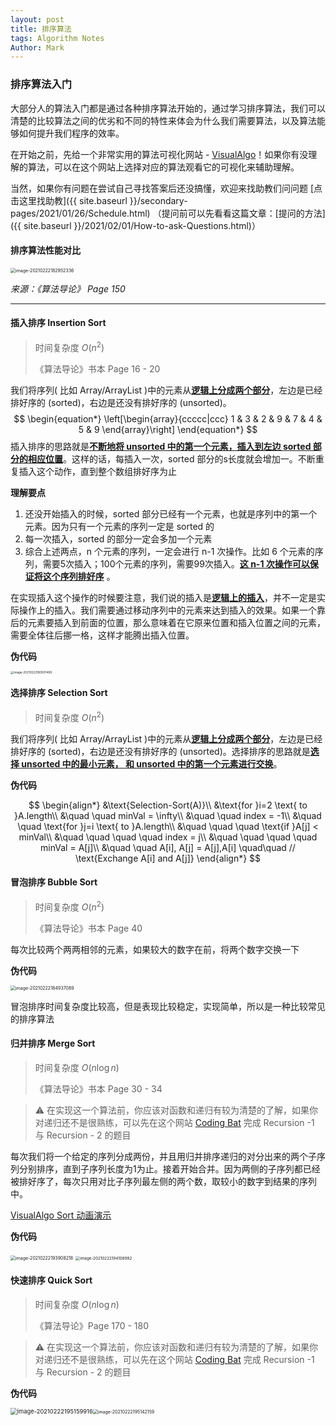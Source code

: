 ```yaml
---
layout: post
title: 排序算法
tags: Algorithm Notes
Author: Mark
---
```


### 排序算法入门

大部分人的算法入门都是通过各种排序算法开始的，通过学习排序算法，我们可以清楚的比较算法之间的优劣和不同的特性来体会为什么我们需要算法，以及算法能够如何提升我们程序的效率。

在开始之前，先给一个非常实用的算法可视化网站 - [VisualAlgo](https://visualgo.net/en/sorting)！如果你有没理解的算法，可以在这个网站上选择对应的算法观看它的可视化来辅助理解。

当然，如果你有问题在尝试自己寻找答案后还没搞懂，欢迎来找助教们问问题 [点击这里找助教]({{ site.baseurl }}/secondary-pages/2021/01/26/Schedule.html) （提问前可以先看看这篇文章：[提问的方法]({{ site.baseurl }}/2021/02/01/How-to-ask-Questions.html)）

#### 排序算法性能对比

<img src="https://gitee.com/MarkYutianChen/mark-markdown-imagebed/raw/master/20210222182952.png" alt="image-20210222182952336" style="zoom:50%;" />

<em> 来源：《算法导论》 Page 150</em>

---

#### 插入排序 Insertion Sort

> 时间复杂度 $O(n^2)$
>
> 《算法导论》书本 Page 16 - 20

我们将序列( 比如 Array/ArrayList )中的元素从<u>**逻辑上分成两个部分**</u>，左边是已经排好序的 (sorted)，右边是还没有排好序的 (unsorted)。
$$
\begin{equation*}
\left[\begin{array}{ccccc|ccc}
1 & 3 & 2 & 9 & 7 & 4 & 5 & 9
\end{array}\right]
\end{equation*}
$$
插入排序的思路就是<u>**不断地将 unsorted 中的第一个元素，插入到左边 sorted 部分的相应位置**</u>。这样的话，每插入一次，sorted 部分的s长度就会增加一。不断重复插入这个动作，直到整个数组排好序为止

**理解要点**

1. 还没开始插入的时候，sorted 部分已经有一个元素，也就是序列中的第一个元素。因为只有一个元素的序列一定是 sorted 的
2. 每一次插入，sorted 的部分一定会多加一个元素
3. 综合上述两点，n 个元素的序列，一定会进行 n-1 次操作。比如 6 个元素的序列，需要5次插入；100个元素的序列，需要99次插入。<u>**这 n-1 次操作可以保证将这个序列排好序**</u> 。

在实现插入这个操作的时候要注意，我们说的插入是<u>**逻辑上的插入**</u>，并不一定是实际操作上的插入。我们需要通过移动序列中的元素来达到插入的效果。如果一个靠后的元素要插入到前面的位置，那么意味着在它原来位置和插入位置之间的元素，需要全体往后挪一格，这样才能腾出插入位置。

**伪代码**



<img src="https://gitee.com/MarkYutianChen/mark-markdown-imagebed/raw/master/20210222180501.png" alt="image-20210222180501499" style="zoom: 33%;" />

#### 选择排序 Selection Sort

> 时间复杂度 $O(n^2)$

我们将序列( 比如 Array/ArrayList )中的元素从<u>**逻辑上分成两个部分**</u>，左边是已经排好序的 (sorted)，右边是还没有排好序的 (unsorted)。选择排序的思路就是<u>**选择 unsorted 中的最小元素， 和 unsorted 中的第一个元素进行交换**</u>。

**伪代码**

$$
\begin{align*}
&\text{Selection-Sort(A)}\\
&\text{for }i=2 \text{ to }A.length\\
&\quad \quad minVal = \infty\\
&\quad \quad index = -1\\
&\quad \quad \text{for }j=i \text{ to }A.length\\
&\quad \quad \quad \text{if }A[j] < minVal\\
&\quad \quad \quad \quad index = j\\
&\quad \quad \quad \quad minVal = A[j]\\
&\quad \quad A[i], A[j] = A[j],A[i] \quad\quad // \text{Exchange A[i] and A[j]}
\end{align*}
$$

#### 冒泡排序 Bubble Sort

> 时间复杂度 $O(n^2)$
>
> 《算法导论》书本 Page 40

每次比较两个两两相邻的元素，如果较大的数字在前，将两个数字交换一下

**伪代码**

<img src="https://gitee.com/MarkYutianChen/mark-markdown-imagebed/raw/master/20210222184937.png" alt="image-20210222184937089" style="zoom:50%;" />

冒泡排序时间复杂度比较高，但是表现比较稳定，实现简单，所以是一种比较常见的排序算法

#### 归并排序 Merge Sort

> 时间复杂度 $O(n\log{n})$
>
> 《算法导论》书本 Page 30 - 34

> ⚠ 在实现这一个算法前，你应该对函数和递归有较为清楚的了解，如果你对递归还不是很熟练，可以先在这个网站 [Coding Bat](https://codingbat.com/java) 完成 Recursion -1 与 Recursion - 2 的题目

每次我们将一个给定的序列分成两份，并且用归并排序递归的对分出来的两个子序列分别排序，直到子序列长度为1为止。接着开始合并。因为两侧的子序列都已经被排好序了，每次只用对比子序列最左侧的两个数，取较小的数字到结果的序列中。

[VisualAlgo Sort 动画演示](https://visualgo.net/en/sorting)

**伪代码**

<img src="https://gitee.com/MarkYutianChen/mark-markdown-imagebed/raw/master/20210222193908.png" alt="image-20210222193908218" style="zoom:50%;" />

<img src="https://gitee.com/MarkYutianChen/mark-markdown-imagebed/raw/master/20210222194109.png" alt="image-20210222194108992" style="zoom: 45%;" />

#### 快速排序 Quick Sort

> 时间复杂度 $O(n\log{n})$
>
> 《算法导论》Page 170 - 180

> ⚠ 在实现这一个算法前，你应该对函数和递归有较为清楚的了解，如果你对递归还不是很熟练，可以先在这个网站 [Coding Bat](https://codingbat.com/java) 完成 Recursion -1 与 Recursion - 2 的题目

**伪代码**

<img src="https://gitee.com/MarkYutianChen/mark-markdown-imagebed/raw/master/20210222195200.png" alt="image-20210222195159916" style="zoom:67%;" /><img src="https://gitee.com/MarkYutianChen/mark-markdown-imagebed/raw/master/20210222195142.png" alt="image-20210222195142159" style="zoom:50%;" />